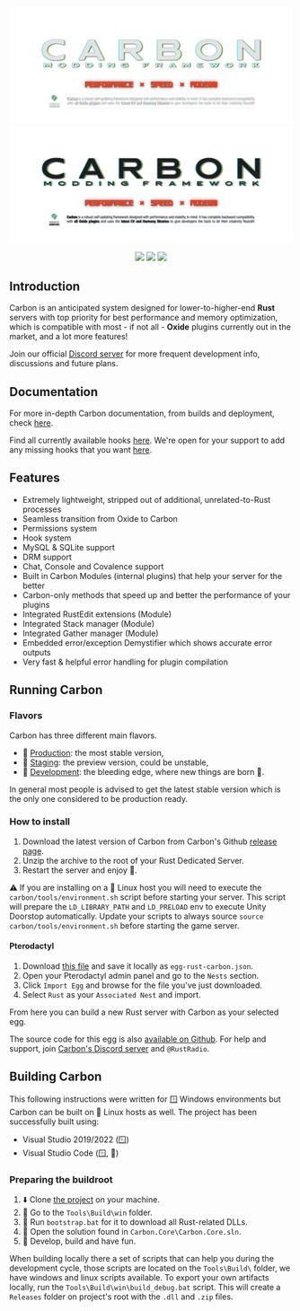 ![GitHub-Mark-Light](./.press/logo_light.png#gh-dark-mode-only)![GitHub-Mark-Dark](./.press/logo_dark.png#gh-light-mode-only)

<p align="center">
  <a href="https://github.com/Carbon-Modding/Carbon.Core/actions/workflows/develop-build.yml"><img src="https://github.com/Carbon-Modding/Carbon.Core/actions/workflows/develop-build.yml/badge.svg"></a>
  <a href="https://github.com/Carbon-Modding/Carbon.Core/actions/workflows/staging-build.yml"><img src="https://github.com/Carbon-Modding/Carbon.Core/actions/workflows/staging-build.yml/badge.svg"></a>
  <a href="https://github.com/Carbon-Modding/Carbon.Core/actions/workflows/production-build.yml"><img src="https://github.com/Carbon-Modding/Carbon.Core/actions/workflows/production-build.yml/badge.svg?branch=production"></a>
</p>

## Introduction
Carbon is an anticipated system designed for lower-to-higher-end **Rust** servers with top priority for best performance and memory optimization, which is compatible with most - if not all - **Oxide** plugins currently out in the market, and a lot more features!

Join our official [Discord server][discord] for more frequent development info, discussions and future plans.

## Documentation

For more in-depth Carbon documentation, from builds and deployment, check [here][documentation].

Find all currently available hooks [here][5].
We're open for your support to add any missing hooks that you want [here][6].

## Features
* Extremely lightweight, stripped out of additional, unrelated-to-Rust processes
* Seamless transition from Oxide to Carbon
* Permissions system
* Hook system
* MySQL & SQLite support
* DRM support
* Chat, Console and Covalence support
* Built in Carbon Modules (internal plugins) that help your server for the better
* Carbon-only methods that speed up and better the performance of your plugins
* Integrated RustEdit extensions (Module)
* Integrated Stack manager (Module)
* Integrated Gather manager (Module)
* Embedded error/exception Demystifier which shows accurate error outputs
* Very fast & helpful error handling for plugin compilation

## Running Carbon

### Flavors
Carbon has three different main flavors.

- 🥇 [Production]: the most stable version,
- 🥈 [Staging]: the preview version, could be unstable,
- 🥉 [Development]: the bleeding edge, where new things are born 🍼.

In general most people is advised to get the latest stable version which is the only one considered to be production ready.

### How to install
1. Download the latest version of Carbon from Carbon's Github [release page][2].
2. Unzip the archive to the root of your Rust Dedicated Server.
3. Restart the server and enjoy 🎉.

⚠️ If you are installing on a 🐧 Linux host you will need to execute the `carbon/tools/environment.sh` script before starting your server.
This script will prepare the `LD_LIBRARY_PATH` and `LD_PRELOAD` env to execute Unity Doorstop automatically.
Update your scripts to always source `source carbon/tools/environment.sh` before starting the game server.

#### Pterodactyl
1. Download [this file][3] and save it locally as `egg-rust-carbon.json`.
2. Open your Pterodactyl admin panel and go to the `Nests` section.
3. Click `Import Egg` and browse for the file you've just downloaded.
4. Select `Rust` as your `Associated Nest` and import.

From here you can build a new Rust server with Carbon as your selected egg.

The source code for this egg is also [available on Github][4].
For help and support, join [Carbon's Discord server][discord] and `@RustRadio`.

## Building Carbon

This following instructions were written for 🪟 Windows environments but Carbon can be built on 🐧 Linux hosts as well.
The project has been successfully built using:
  - Visual Studio 2019/2022 (🪟)
  - Visual Studio Code (🪟, 🐧)

### Preparing the buildroot

1. ⬇️ Clone [the project][1] on your machine.
2. 📂 Go to the `Tools\Build\win` folder.
3. 👟 Run `bootstrap.bat` for it to download all Rust-related DLLs.
4. 📒 Open the solution found in `Carbon.Core\Carbon.Core.sln`.
5. 🚀 Develop, build and have fun.

When building locally there a set of scripts that can help you during the development cycle, those scripts are located on the `Tools\Build\` folder, we have windows and linux scripts available.
To export your own artifacts locally, run the `Tools\Build\win\build_debug.bat` script.
This will create a `Releases` folder on project's root with the `.dll` and `.zip` files. 

[1]: https://github.com/Carbon-Modding/Carbon.Core
[2]: https://github.com/Carbon-Modding/Carbon.Core/releases/latest
[3]: https://raw.githubusercontent.com/jondpugh/Carbon-Ptero/main/egg-rust-carbon.json
[4]: https://github.com/jondpugh/Carbon-Ptero
[5]: https://carboncommunity.gitbook.io/docs/core/hooks/carbon-hooks
[6]: https://carboncommunity.gitbook.io/docs/core/hooks/incompatible-hooks

[production]: https://github.com/Carbon-Modding/Carbon.Core/releases/latest
[staging]: https://github.com/Carbon-Modding/Carbon.Core/releases/tag/staging_build
[development]: https://github.com/Carbon-Modding/Carbon.Core/releases/tag/develop_build

[discord]: https://discord.gg/eXPcNKK4yd
[documentation]: https://carboncommunity.gitbook.io/docs

